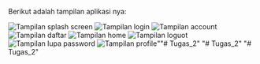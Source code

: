 Berikut adalah tampilan aplikasi nya:

![Tampilan splash screen](assets/hasil/spashscreen.jpg)
![Tampilan login](assets/hasil/login.jpg)
![Tampilan account](assets/hasil/account.jpg)
![Tampilan daftar](assets/hasil/daftar.jpg)
![Tampilan home](assets/hasil/home.jpg)
![Tampilan loguot](assets/hasil/loguot.jpg)
![Tampilan lupa password](assets/hasil/lupa_password.jpg)
![Tampilan profile](assets/hasil/profile.jpg)""# Tugas_2" 
"# Tugas_2" 
"# Tugas_2" 
